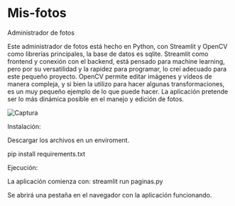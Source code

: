 # Mis-fotos
Administrador de fotos

Este administrador de fotos está hecho en Python, con Streamlit y OpenCV como librerías principales, la base de datos es sqlite.
Streamlit como frontend y conexión con el backend, está pensado para machine learning, pero por su versatilidad y la rapidez para programar, lo creí adecuado para este pequeño proyecto. OpenCV permite editar imágenes y vídeos de manera compleja, y si bien la utilizo para hacer algunas transformaciones, es un muy pequeño ejemplo de lo que puede hacer.
La aplicación pretende ser lo más dinámica posible en el manejo y edición de fotos.

![Captura](https://user-images.githubusercontent.com/82833236/174052241-596daadd-8bbc-4080-8df6-74972b4746fd.JPG)

Instalación:

Descargar los archivos en un enviroment.

pip install requirements.txt

Ejecución:

La aplicación comienza con: streamlit run paginas.py

Se abrirá una pestaña en el navegador con la aplicación funcionando.
